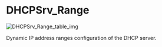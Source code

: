 # DHCPSrv_Range

![DHCPSrv_Range_table_img](http://www.plantuml.com/plantuml/img/SoWkIImgAStDuKhEIImkLd3nS0w83qujAaijKh2nKT08qSd9JCyeIIzAJStJLB2pWoeBo2ygmISFCYQug2m-A34lFHMxGYvagtHrxL3rSA6Q0987sSd5vP2Qbm9oBW00)

Dynamic IP address ranges configuration of the DHCP server.

